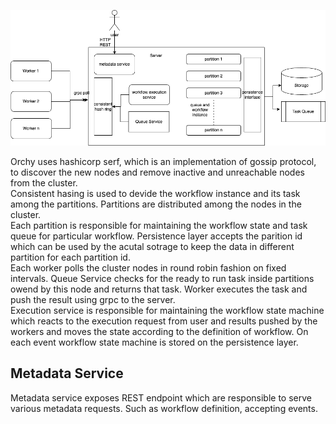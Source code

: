 ![alt orchy](https://github.com/Mohitkumar/orchy/blob/main/docs/orchy.png?raw=true)

Orchy uses hashicorp serf, which is an implementation of gossip protocol, to discover the new nodes and remove inactive and unreachable nodes from the cluster.<br />
Consistent hasing is used to devide the workflow instance and its task among the partitions. Partitions are distributed among the nodes in the cluster.<br />
Each partition is responsible for maintaining the workflow state and task queue for particular workflow. Persistence layer accepts the parition id which can be used by the acutal sotrage to keep the data in different partition for each partition id.<br />
Each worker polls the cluster nodes in round robin fashion on fixed intervals. Queue Service checks for the ready to run task inside partitions owend by this node and returns that task. Worker executes the task and push the result using grpc to the server.<br />
Execution service is responsible for maintaining the workflow state machine which reacts to the execution request from user and results pushed by the workers and moves the state according to the definition of workflow. On each event workflow state machine is stored on the persistence layer.



## Metadata Service
Metadata service exposes REST endpoint which are responsible to serve various metadata requests. Such as workflow definition, accepting events.